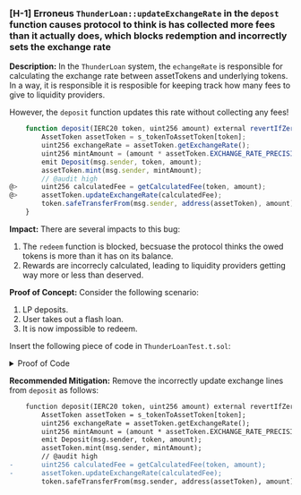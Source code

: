 ### [H-1] Erroneus `ThunderLoan::updateExchangeRate` in the `depost` function causes protocol to think is has collected more fees than it actually does, which blocks redemption and incorrectly sets the exchange rate

**Description:** In the `ThunderLoan` system, the `echangeRate` is responsible for calculating the exchange rate between assetTokens and underlying tokens. In a way, it is responsible it is resposible for keeping track how many fees to give to liquidity providers. 

However, the `deposit` function updates this rate without collecting any fees!

```javascript
    function deposit(IERC20 token, uint256 amount) external revertIfZero(amount) revertIfNotAllowedToken(token) {
        AssetToken assetToken = s_tokenToAssetToken[token];
        uint256 exchangeRate = assetToken.getExchangeRate();
        uint256 mintAmount = (amount * assetToken.EXCHANGE_RATE_PRECISION()) / exchangeRate;
        emit Deposit(msg.sender, token, amount);
        assetToken.mint(msg.sender, mintAmount);
        // @audit high
@>      uint256 calculatedFee = getCalculatedFee(token, amount);
@>      assetToken.updateExchangeRate(calculatedFee);
        token.safeTransferFrom(msg.sender, address(assetToken), amount);
    }
```

**Impact:** There are several impacts to this bug:

1. The `redeem` function is blocked, becsuase the protocol thinks the owed tokens is more than it has on its balance.
2. Rewards are incorrecly calculated, leading to liquidity providers getting way more or less than deserved.

**Proof of Concept:** Consider the following scenario:

1. LP deposits.
2. User takes out a flash loan.
3. It is now impossible to redeem.


Insert the following piece of code in `ThunderLoanTest.t.sol`:

<details>
<summary>Proof of Code</summary>

```javascript

    function test_redeemAfterLoan() public setAllowedToken hasDeposits {
        uint256 amountToBorrow = AMOUNT * 10;
        uint256 calculatedFee = thunderLoan.getCalculatedFee(tokenA, amountToBorrow);
        vm.startPrank(user);
        tokenA.mint(address(mockFlashLoanReceiver), calculatedFee); // for the fee
        thunderLoan.flashloan(address(mockFlashLoanReceiver), tokenA, amountToBorrow, "");
        vm.stopPrank();

        AssetToken asset = thunderLoan.getAssetFromToken(tokenA);
        uint256 amountToRedeem = type(uint256).max; // in the redeem function, this is switched with the whole balance

        vm.startPrank(liquidityProvider);
        thunderLoan.redeem(tokenA, amountToRedeem);
        vm.stopPrank();

        // @note fails!
        // initial deposit: 1000e18
        // fee: 3e17
        // balance: 1000.3e18
        // reqd to transfer back: 1003.3e18
    }
```
</details>


**Recommended Mitigation:** Remove the incorrectly update exchange lines from `deposit` as follows:

```diff
    function deposit(IERC20 token, uint256 amount) external revertIfZero(amount) revertIfNotAllowedToken(token) {
        AssetToken assetToken = s_tokenToAssetToken[token];
        uint256 exchangeRate = assetToken.getExchangeRate();
        uint256 mintAmount = (amount * assetToken.EXCHANGE_RATE_PRECISION()) / exchangeRate;
        emit Deposit(msg.sender, token, amount);
        assetToken.mint(msg.sender, mintAmount);
        // @audit high
-       uint256 calculatedFee = getCalculatedFee(token, amount);
-       assetToken.updateExchangeRate(calculatedFee);
        token.safeTransferFrom(msg.sender, address(assetToken), amount);
```
